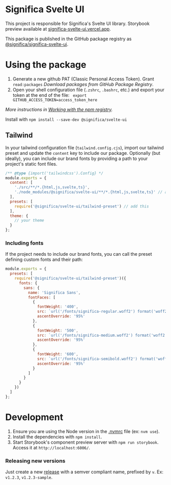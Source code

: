 # Significa Svelte UI

This project is responsible for Significa's Svelte UI library.
Storybook preview available at [significa-svelte-ui.vercel.app](https://significa-svelte-ui.vercel.app/).

This package is published in the GitHub package registry as [@significa/significa-svelte-ui](https://github.com/significa/significa-svelte-ui/pkgs/npm/significa-svelte-ui).

# Using the package

1. Generate a new github PAT (Classic Personal Access Token).
   Grant `read:packages` _Download packages from GitHub Package Registry_.
2. Open your shell configuration file (`.zshrc`, `.bashrc`, etc.) and export your token at the end of the file: ` export GITHUB_ACCESS_TOKEN=access_token_here`

_More instructions in [Working with the npm registry](https://docs.github.com/en/packages/working-with-a-github-packages-registry/working-with-the-npm-registry)._

Install with `npm install --save-dev @significa/svelte-ui`

## Tailwind

In your tailwind configuration file (`tailwind.config.cjs`), import our tailwind preset and update the `content` key to include our package.
Optionally (but ideally), you can include our brand fonts by providing a path to your project's static font files.

```js
/** @type {import('tailwindcss').Config} */
module.exports = {
  content: [
    './src/**/*.{html,js,svelte,ts}',
    './node_modules/@significa/svelte-ui/**/*.{html,js,svelte,ts}' // add this
  ],
  presets: [
    require('@significa/svelte-ui/tailwind-preset') // add this
  ],
  theme: {
    // your theme
  }
};
```

### Including fonts

If the project needs to include our brand fonts, you can call the preset defining custom fonts and their path:

```js
module.exports = {
  presets: [
    require('@significa/svelte-ui/tailwind-preset')({
      fonts: {
        sans: {
          name: 'Significa Sans',
          fontFaces: [
            {
              fontWeight: '400',
              src: `url('/fonts/significa-regular.woff2') format('woff2')`,
              ascentOverride: '95%'
            },
            {
              fontWeight: '500',
              src: `url('/fonts/significa-medium.woff2') format('woff2')`,
              ascentOverride: '95%'
            },
            {
              fontWeight: '600',
              src: `url('/fonts/significa-semibold.woff2') format('woff2')`,
              ascentOverride: '95%'
            }
          ]
        }
      }
    })
  ]
};
```

# Development

1. Ensure you are using the Node version in the [.nvmrc](./.nvmrc) file (ex: `nvm use`).
2. Install the dependencies with `npm install`.
3. Start Storybook's component preview server with `npm run storybook`. Access it at `http://localhost:6006/`.

### Releasing new versions

Just create a new [release](https://github.com/significa/significa-svelte-ui/releases) with a semver compliant name, prefixed by `v`. Ex: `v1.2.3`, `v1.2.3-sample`.
